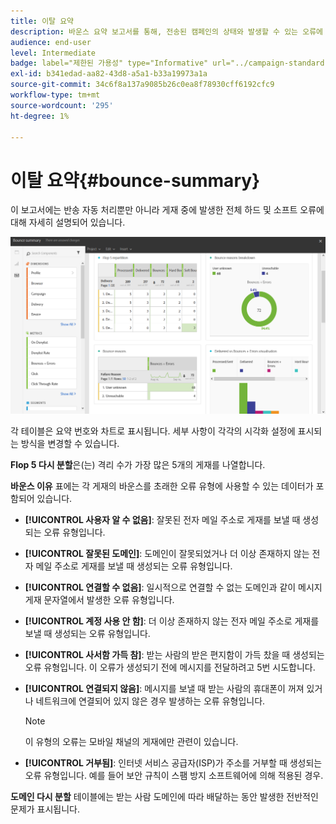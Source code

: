 ```yaml
---
title: 이탈 요약
description: 바운스 요약 보고서를 통해, 전송된 캠페인의 상태와 발생할 수 있는 오류에 대해 알아보십시오.
audience: end-user
level: Intermediate
badge: label="제한된 가용성" type="Informative" url="../campaign-standard-migration-home.md" tooltip="마이그레이션된 사용자 Campaign Standard으로 제한됨"
exl-id: b341edad-aa82-43d8-a5a1-b33a19973a1a
source-git-commit: 34c6f8a137a9085b26c0ea8f78930cff6192cfc9
workflow-type: tm+mt
source-wordcount: '295'
ht-degree: 1%

---
```


# 이탈 요약{#bounce-summary}

이 보고서에는 반송 자동 처리뿐만 아니라 게재 중에 발생한 전체 하드 및 소프트 오류에 대해 자세히 설명되어 있습니다.

![](assets/campaign_reports_bounces.png)

각 테이블은 요약 번호와 차트로 표시됩니다. 세부 사항이 각각의 시각화 설정에 표시되는 방식을 변경할 수 있습니다.

**Flop 5 다시 분할**&#x200B;은(는) 격리 수가 가장 많은 5개의 게재를 나열합니다.

**바운스 이유** 표에는 각 게재의 바운스를 초래한 오류 유형에 사용할 수 있는 데이터가 포함되어 있습니다.

* **[!UICONTROL 사용자 알 수 없음]**: 잘못된 전자 메일 주소로 게재를 보낼 때 생성되는 오류 유형입니다.
* **[!UICONTROL 잘못된 도메인]**: 도메인이 잘못되었거나 더 이상 존재하지 않는 전자 메일 주소로 게재를 보낼 때 생성되는 오류 유형입니다.
* **[!UICONTROL 연결할 수 없음]**: 일시적으로 연결할 수 없는 도메인과 같이 메시지 게재 문자열에서 발생한 오류 유형입니다.
* **[!UICONTROL 계정 사용 안 함]**: 더 이상 존재하지 않는 전자 메일 주소로 게재를 보낼 때 생성되는 오류 유형입니다.
* **[!UICONTROL 사서함 가득 참]**: 받는 사람의 받은 편지함이 가득 찼을 때 생성되는 오류 유형입니다. 이 오류가 생성되기 전에 메시지를 전달하려고 5번 시도합니다.
* **[!UICONTROL 연결되지 않음]**: 메시지를 보낼 때 받는 사람의 휴대폰이 꺼져 있거나 네트워크에 연결되어 있지 않은 경우 발생하는 오류 유형입니다.

  >[!NOTE]
  >
  >이 유형의 오류는 모바일 채널의 게재에만 관련이 있습니다.

* **[!UICONTROL 거부됨]**: 인터넷 서비스 공급자(ISP)가 주소를 거부할 때 생성되는 오류 유형입니다. 예를 들어 보안 규칙이 스팸 방지 소프트웨어에 의해 적용된 경우.

**도메인 다시 분할** 테이블에는 받는 사람 도메인에 따라 배달하는 동안 발생한 전반적인 문제가 표시됩니다.
